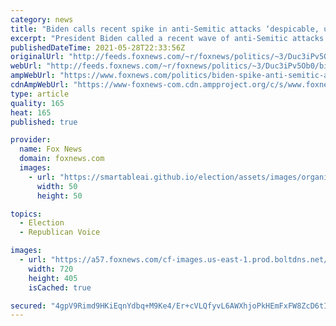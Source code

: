 ```yaml
---
category: news
title: "Biden calls recent spike in anti-Semitic attacks ‘despicable, unconscionable, un-American’"
excerpt: "President Biden called a recent wave of anti-Semitic attacks after the violence in Israel and Gaza “unconscionable.”"
publishedDateTime: 2021-05-28T22:33:56Z
originalUrl: "http://feeds.foxnews.com/~r/foxnews/politics/~3/Duc3iPv5Ob0/biden-spike-anti-semitic-attacks-despicable-unconscionable-un-american"
webUrl: "http://feeds.foxnews.com/~r/foxnews/politics/~3/Duc3iPv5Ob0/biden-spike-anti-semitic-attacks-despicable-unconscionable-un-american"
ampWebUrl: "https://www.foxnews.com/politics/biden-spike-anti-semitic-attacks-despicable-unconscionable-un-american.amp"
cdnAmpWebUrl: "https://www-foxnews-com.cdn.ampproject.org/c/s/www.foxnews.com/politics/biden-spike-anti-semitic-attacks-despicable-unconscionable-un-american.amp"
type: article
quality: 165
heat: 165
published: true

provider:
  name: Fox News
  domain: foxnews.com
  images:
    - url: "https://smartableai.github.io/election/assets/images/organizations/foxnews.com-50x50.jpg"
      width: 50
      height: 50

topics:
  - Election
  - Republican Voice

images:
  - url: "https://a57.foxnews.com/cf-images.us-east-1.prod.boltdns.net/v1/static/694940094001/6ada39e0-4be0-43b2-8ef3-26f3ebfa1e93/141116e1-8abd-474f-a22d-429f1971b439/1280x720/match/720/405/image.jpg?ve=1&tl=1"
    width: 720
    height: 405
    isCached: true

secured: "4gpV9Rimd9HKiEqnYdbq+M9Ke4/Er+cVLQfyvL6AWXhjoPkHEmFxFW8ZcD6tI1OWzPJrFnHGWnKtrenpHmHQ8aO2ZV9zEjJGE69/duHrlYmU+TeioPlxHesP9vXeV+AWOFOcEBKJsVwDKqVSYyD5d3EVyywbweWFL4WImdcDvAqAZXDUFR+9iSXDjCYpUOBWq5bCuYS0iyjZYU5jrEqwcW2DlwpJjnPtwPuO1sxVrCLanQp3mEIyp0MdG8mHNuqioNBV1BnyINH/aUYky97Hk3zRFx75bV0xNQjz5A7k1614KbxUk4P1xa184M5tRP9/EzmbV/crcIHH97ozVldM+KOW76znmCpbGu/fe2iXCMw=;zM9CRd1nkDjkvXe7Cby3jg=="
---
```


